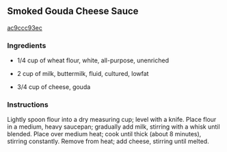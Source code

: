 ## Smoked Gouda Cheese Sauce

[ac9ccc93ec](http://www.myrecipes.com/recipe/smoked-gouda-cheese-sauce)

### Ingredients

 - 1/4 cup of wheat flour, white, all-purpose, unenriched

 - 2 cup of milk, buttermilk, fluid, cultured, lowfat

 - 3/4 cup of cheese, gouda

### Instructions

Lightly spoon flour into a dry measuring cup; level with a knife. Place flour in a medium, heavy saucepan; gradually add milk, stirring with a whisk until blended. Place over medium heat; cook until thick (about 8 minutes), stirring constantly. Remove from heat; add cheese, stirring until melted.